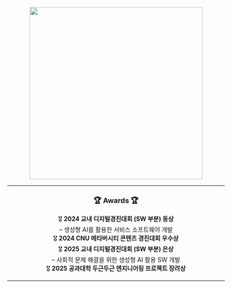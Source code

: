 <!--타이틀 부분-->
<div align="center">
  <img src="https://media1.tenor.com/m/Z0gQw-L03vAAAAAd/park-myeongsu-study.gif" style="width: 400px; height: auto;" />
</div>

<hr>

<h3 align="center">🏆 Awards 🏆</h3>
<div align="center">
  🎖️ <strong>2024 교내 디지털경진대회 (SW 부분) 동상</strong><br>
  – 생성형 AI를 활용한 서비스 소프트웨어 개발<br>
  🎖️ <strong>2024 CNU 메타버시티 콘텐츠 경진대회 우수상</strong><br>
  🎖️ <strong>2025 교내 디지털경진대회 (SW 부분) 은상</strong><br>
  – 사회적 문제 해결을 위한 생성형 AI 활용 SW 개발<br>
  🎖️ <strong>2025 공과대학 두근두근 엔지니어링 프로젝트 장려상</strong>
</div>
<hr>

